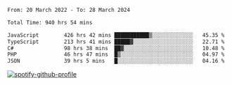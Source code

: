 <!--START_SECTION:waka-->

```txt
From: 20 March 2022 - To: 28 March 2024

Total Time: 940 hrs 54 mins

JavaScript        426 hrs 42 mins ███████████▒░░░░░░░░░░░░░   45.35 %
TypeScript        213 hrs 41 mins █████▓░░░░░░░░░░░░░░░░░░░   22.71 %
C#                98 hrs 38 mins  ██▓░░░░░░░░░░░░░░░░░░░░░░   10.48 %
PHP               46 hrs 47 mins  █▒░░░░░░░░░░░░░░░░░░░░░░░   04.97 %
JSON              39 hrs 5 mins   █░░░░░░░░░░░░░░░░░░░░░░░░   04.16 %
```

<!--END_SECTION:waka-->
[![spotify-github-profile](https://spotify-github-profile.vercel.app/api/view?uid=c00zprrvy9xiloa9qnco3hmng&cover_image=true&theme=novatorem&show_offline=false&background_color=121212&bar_color=53b14f&bar_color_cover=false)](https://spotify-github-profile.vercel.app/api/view?uid=c00zprrvy9xiloa9qnco3hmng&redirect=true)



